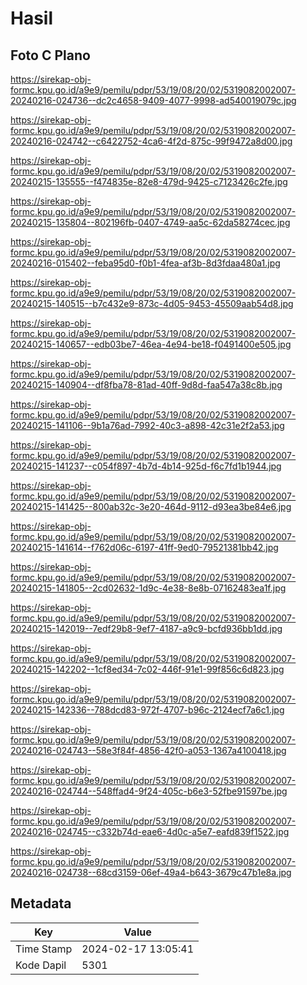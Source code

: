 # Hasil

## Foto C Plano

https://sirekap-obj-formc.kpu.go.id/a9e9/pemilu/pdpr/53/19/08/20/02/5319082002007-20240216-024736--dc2c4658-9409-4077-9998-ad540019079c.jpg

https://sirekap-obj-formc.kpu.go.id/a9e9/pemilu/pdpr/53/19/08/20/02/5319082002007-20240216-024742--c6422752-4ca6-4f2d-875c-99f9472a8d00.jpg

https://sirekap-obj-formc.kpu.go.id/a9e9/pemilu/pdpr/53/19/08/20/02/5319082002007-20240215-135555--f474835e-82e8-479d-9425-c7123426c2fe.jpg

https://sirekap-obj-formc.kpu.go.id/a9e9/pemilu/pdpr/53/19/08/20/02/5319082002007-20240215-135804--802196fb-0407-4749-aa5c-62da58274cec.jpg

https://sirekap-obj-formc.kpu.go.id/a9e9/pemilu/pdpr/53/19/08/20/02/5319082002007-20240216-015402--feba95d0-f0b1-4fea-af3b-8d3fdaa480a1.jpg

https://sirekap-obj-formc.kpu.go.id/a9e9/pemilu/pdpr/53/19/08/20/02/5319082002007-20240215-140515--b7c432e9-873c-4d05-9453-45509aab54d8.jpg

https://sirekap-obj-formc.kpu.go.id/a9e9/pemilu/pdpr/53/19/08/20/02/5319082002007-20240215-140657--edb03be7-46ea-4e94-be18-f0491400e505.jpg

https://sirekap-obj-formc.kpu.go.id/a9e9/pemilu/pdpr/53/19/08/20/02/5319082002007-20240215-140904--df8fba78-81ad-40ff-9d8d-faa547a38c8b.jpg

https://sirekap-obj-formc.kpu.go.id/a9e9/pemilu/pdpr/53/19/08/20/02/5319082002007-20240215-141106--9b1a76ad-7992-40c3-a898-42c31e2f2a53.jpg

https://sirekap-obj-formc.kpu.go.id/a9e9/pemilu/pdpr/53/19/08/20/02/5319082002007-20240215-141237--c054f897-4b7d-4b14-925d-f6c7fd1b1944.jpg

https://sirekap-obj-formc.kpu.go.id/a9e9/pemilu/pdpr/53/19/08/20/02/5319082002007-20240215-141425--800ab32c-3e20-464d-9112-d93ea3be84e6.jpg

https://sirekap-obj-formc.kpu.go.id/a9e9/pemilu/pdpr/53/19/08/20/02/5319082002007-20240215-141614--f762d06c-6197-41ff-9ed0-79521381bb42.jpg

https://sirekap-obj-formc.kpu.go.id/a9e9/pemilu/pdpr/53/19/08/20/02/5319082002007-20240215-141805--2cd02632-1d9c-4e38-8e8b-07162483ea1f.jpg

https://sirekap-obj-formc.kpu.go.id/a9e9/pemilu/pdpr/53/19/08/20/02/5319082002007-20240215-142019--7edf29b8-9ef7-4187-a9c9-bcfd936bb1dd.jpg

https://sirekap-obj-formc.kpu.go.id/a9e9/pemilu/pdpr/53/19/08/20/02/5319082002007-20240215-142202--1cf8ed34-7c02-446f-91e1-99f856c6d823.jpg

https://sirekap-obj-formc.kpu.go.id/a9e9/pemilu/pdpr/53/19/08/20/02/5319082002007-20240215-142336--788dcd83-972f-4707-b96c-2124ecf7a6c1.jpg

https://sirekap-obj-formc.kpu.go.id/a9e9/pemilu/pdpr/53/19/08/20/02/5319082002007-20240216-024743--58e3f84f-4856-42f0-a053-1367a4100418.jpg

https://sirekap-obj-formc.kpu.go.id/a9e9/pemilu/pdpr/53/19/08/20/02/5319082002007-20240216-024744--548ffad4-9f24-405c-b6e3-52fbe91597be.jpg

https://sirekap-obj-formc.kpu.go.id/a9e9/pemilu/pdpr/53/19/08/20/02/5319082002007-20240216-024745--c332b74d-eae6-4d0c-a5e7-eafd839f1522.jpg

https://sirekap-obj-formc.kpu.go.id/a9e9/pemilu/pdpr/53/19/08/20/02/5319082002007-20240216-024738--68cd3159-06ef-49a4-b643-3679c47b1e8a.jpg


## Metadata

| Key        | Value               |
| ---------- | ------------------- |
| Time Stamp | 2024-02-17 13:05:41 |
| Kode Dapil | 5301                |



